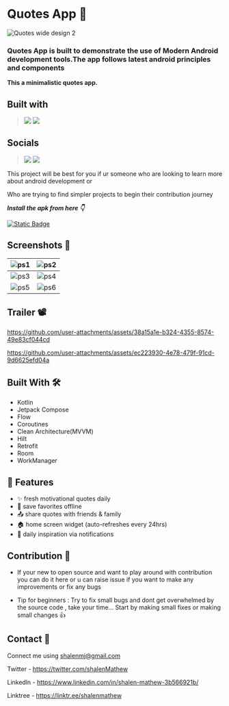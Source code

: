 # Quotes App 💭
![Quotes wide design 2](https://github.com/user-attachments/assets/18e5b285-231b-4a24-ba29-5c76ceb6c884)

### Quotes App is built to demonstrate the use of Modern Android development tools.The app follows latest android principles and components

**This a minimalistic quotes app.**

## Built with
> [<img src="https://ziadoua.github.io/m3-Markdown-Badges/badges/Android/android2.svg">]()
> [<img src="https://ziadoua.github.io/m3-Markdown-Badges/badges/Kotlin/kotlin2.svg">]()

## Socials
> [<img src="https://ziadoua.github.io/m3-Markdown-Badges/badges/Discord/discord2.svg">]()
> [<img src="https://ziadoua.github.io/m3-Markdown-Badges/badges/Twitter/twitter1.svg">](https://x.com/quotesdotapp)

This project will be best for you if ur someone who are looking to learn more about android development or

Who are trying to find simpler projects to begin their contribution journey


***Install the apk from here 👇***

[![Static Badge](https://img.shields.io/badge/Quotes_app-Apk-red?logo=android)](https://github.com/shalenMathew/Quotes-app/releases)

## Screenshots 📱

| ![ps1](https://github.com/user-attachments/assets/2681c3b7-9f8b-4197-b299-29a32c78b0ab) | ![ps2](https://github.com/user-attachments/assets/b4e1a0b7-cb23-4ba8-99fb-50906d763f18) |
|:-------------------------------------------------------------------:|:-------------------------------------------------------------------:|
| ![ps3](https://github.com/user-attachments/assets/7d9ad398-953e-43e5-979d-6f7dac00ec2f) | ![ps4](https://github.com/user-attachments/assets/c509da3a-27ee-4bc0-b55f-f0f63d8d1a84) |
| ![ps5](https://github.com/user-attachments/assets/2bd2c559-6ff3-4565-bc95-c7b9d9076f68) | ![ps6](https://github.com/user-attachments/assets/f2c7aefa-d357-47b9-bd4f-ac052d7c42fa) | 


## Trailer 📽️

https://github.com/user-attachments/assets/38a15a1e-b324-4355-8574-49e83cf044cd

https://github.com/user-attachments/assets/ec223930-4e78-479f-91cd-9d6625efd04a

## Built With 🛠
- Kotlin
- Jetpack Compose
- Flow
- Coroutines
- Clean Architecture(MVVM)
- Hilt
- Retrofit
- Room
- WorkManager

## 🚀 Features
- ✨ fresh motivational quotes daily
- 📂 save favorites offline
- 📤 share quotes with friends & family
- 🏠 home screen widget (auto-refreshes every 24hrs)
- 🔔 daily inspiration via notifications


## Contribution 🤝
- If your new to open source and want to play around with contribution you can do it here or u can raise issue if you want to make any improvements or fix any bugs
  
- Tip for beginners : Try to fix small bugs and dont get overwhelmed by the source code , take your time... Start by making small fixes or making small changes 👍

## Contact 📧
Connect me using shalenmj@gmail.com

Twitter - https://twitter.com/shalenMathew

Linkedln - https://www.linkedin.com/in/shalen-mathew-3b566921b/

Linktree - https://linktr.ee/shalenmathew


